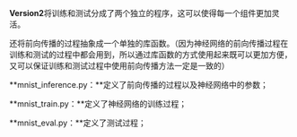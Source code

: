 **Version2**将训练和测试分成了两个独立的程序，这可以使得每一个组件更加灵活。

还将前向传播的过程抽象成一个单独的库函数。（因为神经网络的前向传播过程在训练和测试的过程中都会用到，所以通过库函数的方式使用起来既可以更加方便，又可以保证训练和测试过程中使用前向传播方法一定是一致的）

**mnist_inference.py：**定义了前向传播的过程以及神经网络中的参数；

**mnist_train.py：**定义了神经网络的训练过程；

**mnist_eval.py：**定义了测试过程；